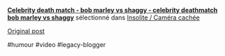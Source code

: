 <!--
date: '2009-07-02'
published: true
slug: 2009-07-celebrity-death-match-bob-marley-vs
time_to_read: 5
title: Celebrity Death Match - Bob Marley vs. Shaggy
-->

  

[**Celebrity death match - bob marley vs shaggy - celebrity deathmatch bob marley vs shaggy**](http%3A%2F%2Fwww.wat.tv%2Fvideo%2Fcelebrity-death-match-bob-m4tx_gf09_.html) sélectionné dans [Insolite / Caméra cachée](http://www.wat.tv/guide/insolite-humour "Insolite / Caméra cachée")

[Original post](https://ysfk.blogspot.com/2009/07/celebrity-death-match-bob-marley-vs.html)

#humour #video #legacy-blogger 